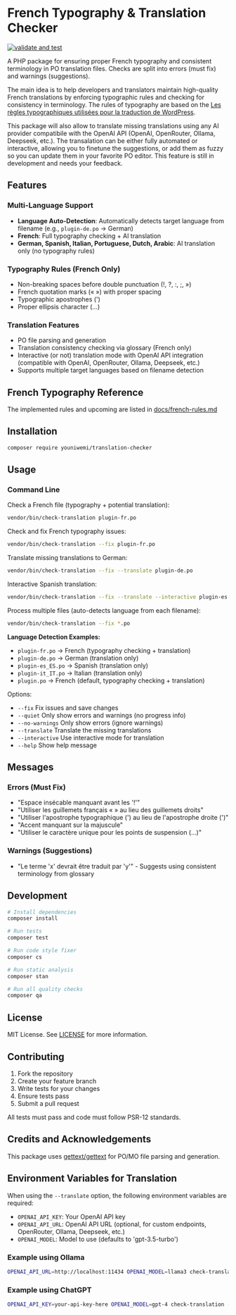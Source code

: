 # French Typography & Translation Checker

[![validate and test](https://github.com/Youniwemi/translation-checker/actions/workflows/php.yml/badge.svg)](https://github.com/Youniwemi/translation-checker/actions/workflows/php.yml)

A PHP package for ensuring proper French typography and consistent terminology in PO translation files. Checks are split into errors (must fix) and warnings (suggestions).

The main idea is to help developers and translators maintain high-quality French translations by enforcing typographic rules and checking for consistency in terminology. The rules of typography are based on the [Les règles typographiques utilisées pour la traduction de WordPress](https://fr.wordpress.org/team/handbook/polyglots/les-regles-typographiques-utilisees-pour-la-traduction-de-wp-en-francais/).

This package will also allow to translate missing translations using any AI provider compatibile with the OpenAI API (OpenAI, OpenRouter, Ollama, Deepseek, etc.). The transalation can be either fully automated or interactive, allowing you to finetune the suggestions, or add them as fuzzy so you can update them in your favorite PO editor. This feature is still in development and needs your feedback.



## Features

### Multi-Language Support
- **Language Auto-Detection**: Automatically detects target language from filename (e.g., `plugin-de.po` → German)
- **French**: Full typography checking + AI translation
- **German, Spanish, Italian, Portuguese, Dutch, Arabic**: AI translation only (no typography rules)

### Typography Rules (French Only)
- Non-breaking spaces before double punctuation (!, ?, :, ;, »)
- French quotation marks (« ») with proper spacing
- Typographic apostrophes (')
- Proper ellipsis character (…)

### Translation Features
- PO file parsing and generation
- Translation consistency checking via glossary (French only)
- Interactive (or not) translation mode with OpenAI API integration (compatible with OpenAI, OpenRouter, Ollama, Deepseek, etc.)
- Supports multiple target languages based on filename detection


## French Typography Reference

The implemented rules and upcoming are listed in [docs/french-rules.md](docs/french-rules.md)

## Installation

```bash
composer require youniwemi/translation-checker
```

## Usage

### Command Line

Check a French file (typography + potential translation):
```bash
vendor/bin/check-translation plugin-fr.po
```

Check and fix French typography issues:
```bash
vendor/bin/check-translation --fix plugin-fr.po
```

Translate missing translations to German:
```bash
vendor/bin/check-translation --fix --translate plugin-de.po
```

Interactive Spanish translation:
```bash
vendor/bin/check-translation --fix --translate --interactive plugin-es.po
```

Process multiple files (auto-detects language from each filename):
```bash
vendor/bin/check-translation --fix *.po
```

**Language Detection Examples:**
- `plugin-fr.po` → French (typography checking + translation)
- `plugin-de.po` → German (translation only)
- `plugin-es_ES.po` → Spanish (translation only)
- `plugin-it_IT.po` → Italian (translation only)
- `plugin.po` → French (default, typography checking + translation)

Options:
- `--fix` Fix issues and save changes
- `--quiet` Only show errors and warnings (no progress info)
- `--no-warnings` Only show errors (ignore warnings)
- `--translate` Translate the missing translations
- `--interactive` Use interactive mode for translation
- `--help` Show help message

## Messages

### Errors (Must Fix)

- "Espace insécable manquant avant les '!'"
- "Utiliser les guillemets français « » au lieu des guillemets droits"
- "Utiliser l'apostrophe typographique (') au lieu de l'apostrophe droite (')"
- "Accent manquant sur la majuscule"
- "Utiliser le caractère unique pour les points de suspension (…)"

### Warnings (Suggestions)
- "Le terme 'x' devrait être traduit par 'y'" - Suggests using consistent terminology from glossary

## Development

```bash
# Install dependencies
composer install

# Run tests
composer test

# Run code style fixer
composer cs

# Run static analysis
composer stan

# Run all quality checks
composer qa
```



## License

MIT License. See [LICENSE](LICENSE) for more information.

## Contributing

1. Fork the repository
2. Create your feature branch
3. Write tests for your changes
4. Ensure tests pass
5. Submit a pull request

All tests must pass and code must follow PSR-12 standards.

## Credits and Acknowledgements

This package uses [gettext/gettext](https://packagist.org/packages/gettext/gettext) for PO/MO file parsing and generation.


## Environment Variables for Translation
When using the `--translate` option, the following environment variables are required:
- `OPENAI_API_KEY`: Your OpenAI API key
- `OPENAI_API_URL`: OpenAI API URL (optional, for custom endpoints, OpenRouter, Ollama, Deepseek, etc.)
- `OPENAI_MODEL`: Model to use (defaults to 'gpt-3.5-turbo')

### Example using Ollama
```bash
OPENAI_API_URL=http://localhost:11434 OPENAI_MODEL=llama3 check-translation --translate plugin-de.po
```

### Example using ChatGPT
```bash
OPENAI_API_KEY=your-api-key-here OPENAI_MODEL=gpt-4 check-translation --translate plugin-de.po
```
